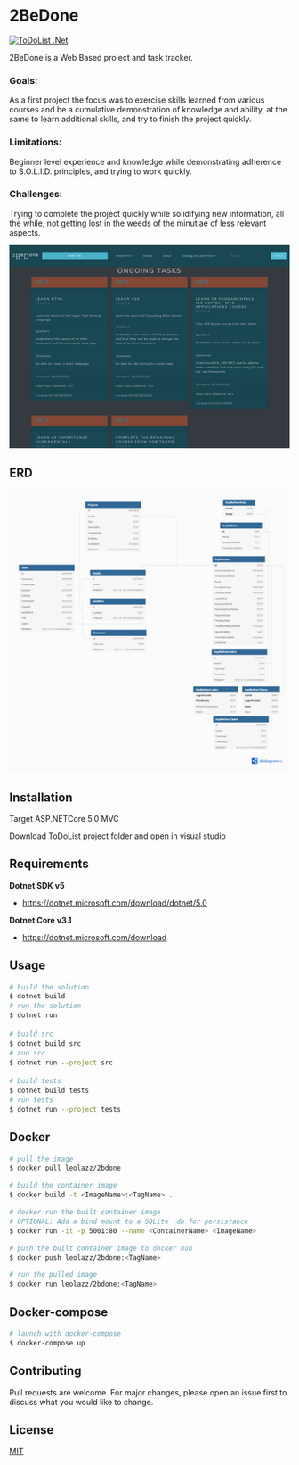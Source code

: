 # 2BeDone

[![ToDoList .Net](https://github.com/leolazz/ToDoList/actions/workflows/Integrate.yml/badge.svg)](https://github.com/leolazz/ToDoList/actions/workflows/Integrate.yml)

2BeDone is a Web Based project and task tracker.

### Goals: 
As a first project the focus was to exercise skills learned from various courses and be a cumulative demonstration of knowledge and ability, at the same to learn additional skills, and try to finish the project quickly.  

### Limitations: 
Beginner level experience and knowledge while demonstrating adherence to S.O.L.I.D. principles, and trying to work quickly.

### Challenges: 
Trying to complete the project quickly while solidifying new information, all the while, not getting lost in the weeds of the minutiae of less relevant aspects.

![screenshot](/2bedone.png)

## ERD

![diagram](assets/Database-Diagram.png)

## Installation
Target ASP.NETCore 5.0 MVC

Download ToDoList project folder and open in visual studio

## Requirements

**Dotnet SDK v5**
- https://dotnet.microsoft.com/download/dotnet/5.0

**Dotnet Core v3.1**
- https://dotnet.microsoft.com/download

## Usage

```bash
# build the solution
$ dotnet build
# run the solution
$ dotnet run

# build src
$ dotnet build src
# run src
$ dotnet run --project src

# build tests
$ dotnet build tests
# run tests
$ dotnet run --project tests
```

## Docker

```bash
# pull the image
$ docker pull leolazz/2bdone
```

```bash
# build the container image
$ docker build -t <ImageName>:<TagName> .
```

```bash
# docker run the built container image
# OPTIONAL: Add a bind mount to a SQLite .db for persistance
$ docker run -it -p 5001:80 --name <ContainerName> <ImageName>
```

```bash
# push the built container image to docker hub
$ docker push leolazz/2bdone:<TagName>
```

```bash
# run the pulled image
$ docker run leolazz/2bdone:<TagName>
```

## Docker-compose

```bash
# launch with docker-compose
$ docker-compose up
```

## Contributing
Pull requests are welcome. For major changes, please open an issue first to discuss what you would like to change.


## License
[MIT](https://choosealicense.com/licenses/mit/)
